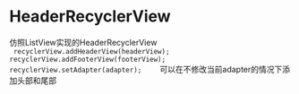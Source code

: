 # HeaderRecyclerView

仿照ListView实现的HeaderRecyclerView
    <code>
    recyclerView.addHeaderView(headerView);
    recyclerView.addFooterView(footerView);
    recyclerView.setAdapter(adapter);
    </code>
可以在不修改当前adapter的情况下添加头部和尾部
